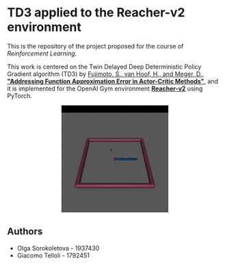 # TD3 applied to the Reacher-v2 environment

This is the repository of the project proposed for the course of *Reinforcement Learning*.

This work is centered on the Twin Delayed Deep Deterministic Policy Gradient algorithm (TD3) by [Fujimoto, S., van Hoof, H., and Meger, D., **"Addressing Function Approximation Error in Actor-Critic Methods"**](https://arxiv.org/abs/1802.09477), and it is implemented for the OpenAI Gym environment [**Reacher-v2**](https://gym.openai.com/envs/Reacher-v2/) using PyTorch.

<p align="center">
  <img src="/reacher-v2.gif" width="250" height="250"/>
</p>

## Authors
- Olga Sorokoletova - 1937430
- Giacomo Telloli - 1792451
